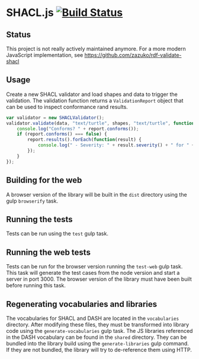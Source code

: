 # SHACL.js [![Build Status](https://travis-ci.org/TopQuadrant/shacl-js.svg?branch=master)](https://travis-ci.org/TopQuadrant/shacl-js)

## Status

This project is not really actively maintained anymore.
For a more modern JavaScript implementation, see https://github.com/zazuko/rdf-validate-shacl

## Usage

Create a new SHACL validator and load shapes and data to trigger the validation.
The validation function returns a `ValidationReport` object that can be used to inspect conformance rand results.

```javascript
var validator = new SHACLValidator();
validator.validate(data, "text/turtle", shapes, "text/turtle", function (e, report) {
    console.log("Conforms? " + report.conforms());
    if (report.conforms() === false) {
        report.results().forEach(function(result) {
            console.log(" - Severity: " + result.severity() + " for " + result.sourceConstraintComponent());
        });
    }
});
```

## Building for the web

A browser version of the library will be built in the `dist` directory using the gulp `browserify` task.

## Running the tests

Tests can be run using the `test` gulp task.

## Running the web tests

Tests can be run for the browser version running the `test-web` gulp task. This task will generate the test cases from
the node version and start a server in port 3000. The browser version of the library must have been built before running
this task.

## Regenerating vocabularies and libraries

The vocabularies for SHACL and DASH are located in the `vocabularies` directory. After modifying these files, they must
be transformed into library code using the `generate-vocabularies` gulp task.
The JS libraries referenced in the DASH vocabulary can be found in the `shared` directory. They can be bundled into the
library build using the `generate-libraries` gulp command. If they are not bundled, the library will try to de-reference
them using HTTP.

